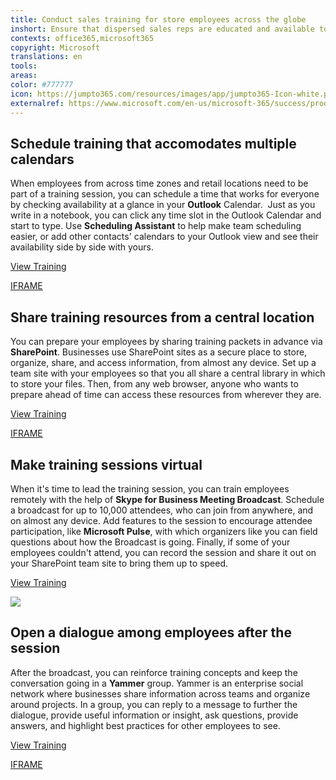 ```yaml
---
title: Conduct sales training for store employees across the globe
inshort: Ensure that dispersed sales reps are educated and available to participate in marketing initiatives.
contexts: office365,microsoft365
copyright: Microsoft
translations: en
tools: 
areas: 
color: #777777
icon: https://jumpto365.com/resources/images/app/jumpto365-Icon-white.png
externalref: https://www.microsoft.com/en-us/microsoft-365/success/productivitylibrary/conduct-sales-training-for-store-employees-across-the-globe
---
```


## Schedule training that accomodates multiple calendars

When employees from across time zones and retail locations need to be part of a training session, you can schedule a time that works for everyone by checking availability at a glance in your **Outlook** Calendar.  Just as you write in a notebook, you can click any time slot in the Outlook Calendar and start to type. Use **Scheduling Assistant** to help make team scheduling easier, or add other contacts' calendars to your Outlook view and see their availability side by side with yours.

[View Training](https://support.office.com/en-us/article/Command-your-calendar-926bc197-3625-465b-bcc8-a5432e2daa06)

[IFRAME](https://www.microsoft.com/en-us/videoplayer/embed/RE1UCna)

## Share training resources from a central location

You can prepare your employees by sharing training packets in advance via **SharePoint**. Businesses use SharePoint sites as a secure place to store, organize, share, and access information, from almost any device. Set up a team site with your employees so that you all share a central library in which to store your files. Then, from any web browser, anyone who wants to prepare ahead of time can access these resources from wherever they are.

[View Training](https://support.office.com/article/Create-a-team-site-in-SharePoint-Online-ef10c1e7-15f3-42a3-98aa-b5972711777d)

[IFRAME](https://www.microsoft.com/en-us/videoplayer/embed/RE1UCma)

## Make training sessions virtual

When it's time to lead the training session, you can train employees remotely with the help of **Skype for Business Meeting Broadcast**. Schedule a broadcast for up to 10,000 attendees, who can join from anywhere, and on almost any device. Add features to the session to encourage attendee participation, like **Microsoft Pulse**, with which organizers like you can field questions about how the Broadcast is going. Finally, if some of your employees couldn't attend, you can record the session and share it out on your SharePoint team site to bring them up to speed.

[View Training](https://support.office.com/en-US/article/Manage-a-Skype-Meeting-Broadcast-event-c7b98cbe-d168-4cf4-b87f-867707b25811)

![](http://img-prod-cms-rt-microsoft-com.akamaized.net/cms/api/am/imageFileData/RE1NZAu?ver=23c3)

## Open a dialogue among employees after the session

After the broadcast, you can reinforce training concepts and keep the conversation going in a **Yammer** group. Yammer is an enterprise social network where businesses share information across teams and organize around projects. In a group, you can reply to a message to further the dialogue, provide useful information or insight, ask questions, provide answers, and highlight best practices for other employees to see.

[View Training](https://support.office.com/en-US/article/Communicate-in-groups-52db606b-2f29-4a9a-8cbb-b43bf2a27d2e)

[IFRAME](https://www.microsoft.com/en-us/videoplayer/embed/RE1UEYC)

